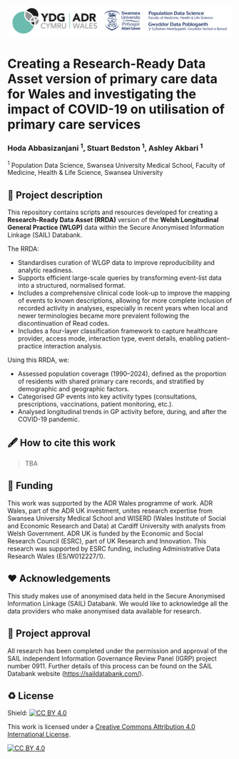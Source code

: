 
<p float="center">
  <img src="Logo/ADRW_PDS_V2.png" width="700" />
</p>


# Creating a Research-Ready Data Asset version of primary care data for Wales and investigating the impact of COVID-19 on utilisation of primary care services
### Hoda Abbasizanjani <sup>1</sup>, Stuart Bedston <sup>1</sup>, Ashley Akbari <sup>1</sup>

<sup>1</sup> Population Data Science, Swansea University Medical School, Faculty of Medicine, Health & Life Science, Swansea University <br>


## 📝 Project description

This repository contains scripts and resources developed for creating a **Research-Ready Data Asset (RRDA)** version of the **Welsh Longitudinal General Practice (WLGP)** data within the Secure Anonymised Information Linkage (SAIL) Databank.

The RRDA:
- Standardises curation of WLGP data to improve reproducibility and analytic readiness.
- Supports efficient large-scale queries by transforming event-list data into a structured, normalised format.
- Includes a comprehensive clinical code look-up to improve the mapping of events to known descriptions, allowing for more complete inclusion of recorded activity in analyses, especially in recent years when local and newer terminologies became more prevalent following the discontinuation of Read codes.
- Includes a four-layer classification framework to capture healthcare provider, access mode, interaction type, event details,  enabling patient–practice interaction analysis.

Using this RRDA, we:
- Assessed population coverage (1990–2024), defined as the proportion of residents with shared primary care records, and stratified by demographic and geographic factors.
- Categorised GP events into key activity types (consultations, prescriptions, vaccinations, patient monitoring, etc.).
- Analysed longitudinal trends in GP activity before, during, and after the COVID-19 pandemic.



## 🖋 How to cite this work

> TBA


## 📃 Funding

This work was supported by the ADR Wales programme of work. ADR Wales, part of the ADR UK investment, unites research expertise from Swansea University Medical School and WISERD (Wales Institute of Social and Economic Research and Data) at Cardiff University with analysts from Welsh Government. ADR UK is funded by the Economic and Social Research Council (ESRC), part of UK Research and Innovation. This research was supported by ESRC funding, including Administrative Data Research Wales (ES/W012227/1).

## ❤ Acknowledgements

This study makes use of anonymised data held in the Secure Anonymised Information Linkage (SAIL) Databank. We would like to acknowledge all the data providers who make anonymised data available for research.

## 🤝 Project approval

All research has been completed under the permission and approval of the SAIL independent Information Governance Review Panel (IGRP) project number 0911. Further details of this process can be found on the SAIL Databank website (https://saildatabank.com/).


## ♻️ License

Shield: [![CC BY 4.0][cc-by-shield]][cc-by]

This work is licensed under a
[Creative Commons Attribution 4.0 International License][cc-by].

[![CC BY 4.0][cc-by-image]][cc-by]

[cc-by]: http://creativecommons.org/licenses/by/4.0/
[cc-by-image]: https://i.creativecommons.org/l/by/4.0/88x31.png
[cc-by-shield]: https://img.shields.io/badge/License-CC%20BY%204.0-lightgrey.svg




